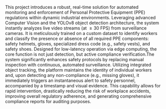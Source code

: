 This project introduces a robust, real-time solution for automated monitoring and enforcement of Personal Protective Equipment (PPE) regulations within dynamic industrial environments. Leveraging advanced Computer Vision and the YOLOv8 object detection architecture, the system instantly analyzes live video streams (at $\ge 30$ FPS) from surveillance cameras. It is meticulously trained on a custom dataset to identify workers and classify the presence or absence of all required PPE components: safety helmets, gloves, specialized dress code (e.g., safety vests), and safety shoes. Designed for low-latency operation via edge computing, the core function is not just detection, but active compliance verification.The system significantly enhances safety protocols by replacing manual inspection with continuous, automated surveillance. Utilizing integrated object tracking, the platform maintains the identity of individual workers and, upon detecting any non-compliance (e.g., missing gloves), it immediately triggers an instantaneous alert to safety personnel, accompanied by a timestamp and visual evidence. This capability allows for rapid intervention, drastically reducing the risk of workplace accidents, improving overall regulatory adherence, and generating comprehensive compliance reports for auditing purposes.
